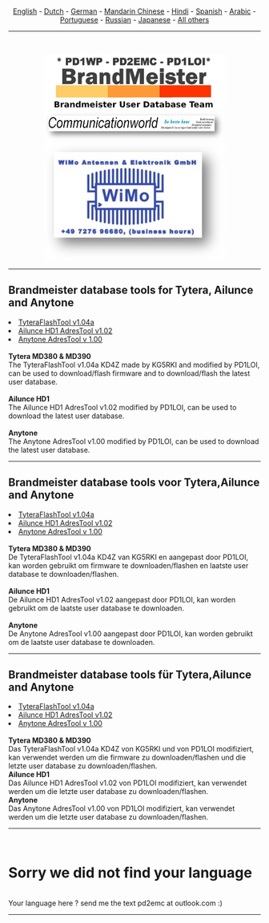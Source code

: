 <br>
<p align="center">
<a href="#english">English</a> - 
<a href="#dutch">Dutch</a> - 
<a href="#german">German</a> -
<a href="#helpus">Mandarin Chinese</a> -
<a href="#helpus">Hindi</a> -
<a href="#helpus">Spanish</a> -
<a href="#helpus">Arabic</a> -
<a href="#helpus">Portuguese</a> -
<a href="#helpus">Russian</a> -
<a href="#helpus">Japanese</a> -
<a href="#helpus">All others</a>
<br>
<hr>
<br>
<p align="center">
<a href="https://github.com/BM-Database" target="_blank"><img src="img/BM-logo.jpg" width="360"></a>
<br>
<a href="https://www.communicationworld.nl" target="_blank"><img src="img/logo-comworld.jpg" width="360"></a>
<br>
<a href="https://www.wimo.com" target="_blank"><img src="img/logo-wimo.jpg" width="360"></a>
<br>
</p>
<hr>
<h2 id="english">Brandmeister database tools for Tytera, Ailunce and Anytone
</h2>
<li>
<a href="https://github.com/BM-Database/database-tools/raw/master/TyteraFlashToolv1.04a-KD4Z.zip">TyteraFlashTool v1.04a</a>
</li>
<li>
<a href="https://github.com/BM-Database/database-tools/raw/master/Ailunce%20HD1-AdresTool-v%201.02.rar">Ailunce HD1 AdresTool v1.02</a>
</li>
<li>
<a href="https://github.com/BM-Database/database-tools/raw/master/Anytone%20AdresTool%20v%201.00.rar">Anytone AdresTool v 1.00</a>
</li>
<br>
<b>Tytera MD380 & MD390</b>
<br>
The TyteraFlashTool v1.04a KD4Z made by KG5RKI and modified by PD1LOI, can be used to download/flash firmware and to download/flash the latest user database.
<br><br>
<b>Ailunce HD1</b>
<br>
The Ailunce HD1 AdresTool v1.02 modified by PD1LOI, can be used to download the latest user database.
<br><br>
<b>Anytone</b>
<br>
The Anytone AdresTool v1.00 modified by PD1LOI, can be used to download the latest user database.
<br>
<hr>
<h2 id="dutch">Brandmeister database tools voor Tytera,Ailunce and Anytone
</h2>
<li>
<a href="https://github.com/BM-Database/database-tools/raw/master/TyteraFlashToolv1.04a-KD4Z.zip">TyteraFlashTool v1.04a</a>
</li>
<li>
<a href="https://github.com/BM-Database/database-tools/raw/master/Ailunce%20HD1-AdresTool-v%201.02.rar">Ailunce HD1 AdresTool v1.02</a>
</li>
<li>
<a href="https://github.com/BM-Database/database-tools/raw/master/Anytone%20AdresTool%20v%201.00.rar">Anytone AdresTool v 1.00</a>
</li>
<br>
<b>Tytera MD380 & MD390</b>
<br>
De TyteraFlashTool v1.04a KD4Z van KG5RKI en aangepast door PD1LOI, kan worden gebruikt om firmware te downloaden/flashen en laatste user database te downloaden/flashen.
<br><br>
<b>Ailunce HD1</b>
<br>
De Ailunce HD1 AdresTool v1.02 aangepast door PD1LOI, kan worden gebruikt om de laatste user database te downloaden.
<br><br>
<b>Anytone</b>
<br>
De Anytone AdresTool v1.00 aangepast door PD1LOI, kan worden gebruikt om de laatste user database te downloaden.
<br>
<hr>
<h2 id="german">Brandmeister database tools für Tytera,Ailunce and Anytone
</h2>
<li>
<a href="https://github.com/BM-Database/database-tools/raw/master/TyteraFlashToolv1.04a-KD4Z.zip">TyteraFlashTool v1.04a</a>
</li>
<li>
<a href="https://github.com/BM-Database/database-tools/raw/master/Ailunce%20HD1-AdresTool-v%201.02.rar">Ailunce HD1 AdresTool v1.02</a>
</li>
<li>
<a href="https://github.com/BM-Database/database-tools/raw/master/Anytone%20AdresTool%20v%201.00.rar">Anytone AdresTool v 1.00</a>
</li>
<br>
<b>Tytera MD380 & MD390</b>
<br>
Das TyteraFlashTool v1.04a KD4Z von KG5RKI und von PD1LOI modifiziert, kan verwendet werden um die firmware zu downloaden/flashen und die letzte user database zu downloaden/flashen.
<br>
<b>Ailunce HD1</b>
<br>
Das Ailunce HD1 AdresTool v1.02 von PD1LOI modifiziert, kan verwendet werden um die letzte user database zu downloaden/flashen.
<br>
<b>Anytone</b>
<br>
Das Anytone AdresTool v1.00 von PD1LOI modifiziert, kan verwendet werden um die letzte user database zu downloaden/flashen.
<br>
<hr>
<br>
<h1 id="helpus">Sorry we did not find your language</h1>
<br>
Your language here ? send me the text pd2emc at outlook.com :)
<hr>
